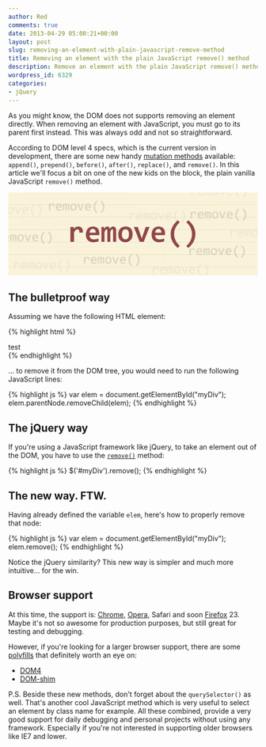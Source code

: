 ```yaml
---
author: Red
comments: true
date: 2013-04-29 05:00:21+00:00
layout: post
slug: removing-an-element-with-plain-javascript-remove-method
title: Removing an element with the plain JavaScript remove() method
description: Remove an element with the plain JavaScript remove() method available in the current DOM4 specs along with other mutation methods like append(), prepend(), before(), after() and replace().
wordpress_id: 6329
categories:
- jQuery
---
```


As you might know, the DOM does not supports removing an element directly. When removing an element with JavaScript, you must go to its parent first instead. This was always odd and not so straightforward.

According to DOM level 4 specs, which is the current version in development, there are some new handy [mutation methods](https://dvcs.w3.org/hg/domcore/raw-file/tip/Overview.html#interface-element) available: `append()`, `prepend()`, `before()`, `after()`, `replace()`, and `remove()`. In this article we'll focus a bit on one of the new kids on the block, the plain vanilla JavaScript `remove()` method.

![JavaScript remove() method](/wp-content/uploads/2013/04/javascript-remove-method.png)

<!-- more -->

## The bulletproof way

Assuming we have the following HTML element:    
    
{% highlight html %}
<div id="myDiv">test</div>
{% endhighlight %}

... to remove it from the DOM tree, you would need to run the following JavaScript lines:
    
{% highlight js %}
var elem = document.getElementById("myDiv");
elem.parentNode.removeChild(elem);
{% endhighlight %}


## The jQuery way

If you're using a JavaScript framework like jQuery, to take an element out of the DOM, you have to use the [`remove()`](http://api.jquery.com/remove/) method:
    
{% highlight js %}
$('#myDiv').remove();
{% endhighlight %}

## The new way. FTW.


Having already defined the variable `elem`, here's how to properly remove that node:

{% highlight js %}
var elem = document.getElementById("myDiv");
elem.remove();
{% endhighlight %}


Notice the jQuery similarity? This new way is simpler and much more intuitive... for the win.

## Browser support

At this time, the support is: [Chrome](http://trac.webkit.org/changeset/129400), [Opera](http://www.opera.com/docs/specs/presto2.12/#m212-395), Safari and soon [Firefox](http://hg.mozilla.org/mozilla-central/rev/9b71c6c95c6c) 23. Maybe it's not so awesome for production purposes, but still great for testing and debugging.

However, if you're looking for a larger browser support, there are some [polyfills](https://github.com/Modernizr/Modernizr/wiki/HTML5-Cross-Browser-Polyfills) that definitely worth an eye on:

	
  * [DOM4](https://github.com/WebReflection/dom4#dom4)	
  * [DOM-shim](https://github.com/Raynos/DOM-shim)

P.S. Beside these new methods, don't forget about the `querySelector()` as well. That's another cool JavaScript method which is very useful to select an element by class name for example. All these combined, provide a very good support for daily debugging and personal projects without using any framework. Especially if you're not interested in supporting older browsers like IE7 and lower.